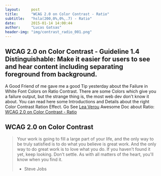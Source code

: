 ```yaml
---
layout:     post
title:      "WCAG 2.0 on Color Contrast - Ratio"
subtitle:   "hsla(200,0%,0%,.7) - Ratio"
date:       2015-01-14 14:00:44
author:     "Lucas Gatsas"
header-img: "img/contrast_radio_001.png"
---
```

<h2 class="section-heading">WCAG 2.0 on Color Contrast - Guideline 1.4 Distinguishable: Make it easier for users to see and hear content including separating foreground from background.</h2>


A Good Friend of me gave me a good Tip yesterday about the Failure in White Font Colors on Ratio Contrast. There are some Colors which give you a failure output, but the strange thing is, the most web dev don't know it about. You can read here some Introductions and Details about the right Color Contrast Ration Effect. Go See [Lea Verou](http://lea.verou.me/) Awesome Doc about Ratio: 
[WCAG 2.0 on Color Contrast - Ratio](http://leaverou.github.io/contrast-ratio/)



<!--

<a href="#">
    <img src="{{ site.baseurl }}/img/static.squarespace.jpg" alt="Post Sample Image">
</a>
-->


<!--
<a href="#">
    <img src="{{ site.baseurl }}/img/gitlist.io.png" alt="Post Sample Image">
</a> -->

<h2 class="section-heading">WCAG 2.0 on Color Contrast</h2>







<blockquote>Your work is going to fill a large part of your life, and the only way to be truly satisfied is to do what you believe is great work. And the only way to do great work is to love what you do. If you haven't found it yet, keep looking. Don't settle. As with all matters of the heart, you'll know when you find it.

- Steve Jobs

</blockquote>


<!-- 
<a href="#">
    <img src="{{ site.baseurl }}/img/jekyllthemewhite.png" alt="Post Sample Image">
</a> 



 -->



